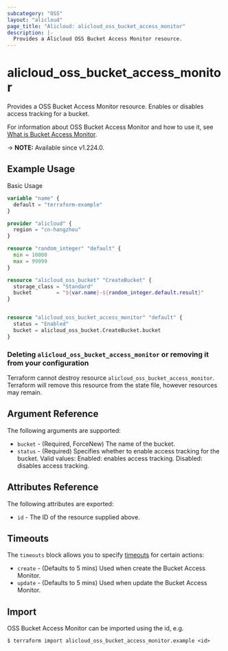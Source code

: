 ```yaml
---
subcategory: "OSS"
layout: "alicloud"
page_title: "Alicloud: alicloud_oss_bucket_access_monitor"
description: |-
  Provides a Alicloud OSS Bucket Access Monitor resource.
---
```


# alicloud_oss_bucket_access_monitor

Provides a OSS Bucket Access Monitor resource. Enables or disables access tracking for a bucket.

For information about OSS Bucket Access Monitor and how to use it, see [What is Bucket Access Monitor](https://www.alibabacloud.com/help/en/oss/developer-reference/putbucketaccessmonitor).

-> **NOTE:** Available since v1.224.0.

## Example Usage

Basic Usage

```terraform
variable "name" {
  default = "terraform-example"
}

provider "alicloud" {
  region = "cn-hangzhou"
}

resource "random_integer" "default" {
  min = 10000
  max = 99999
}

resource "alicloud_oss_bucket" "CreateBucket" {
  storage_class = "Standard"
  bucket        = "${var.name}-${random_integer.default.result}"
}


resource "alicloud_oss_bucket_access_monitor" "default" {
  status = "Enabled"
  bucket = alicloud_oss_bucket.CreateBucket.bucket
}
```

### Deleting `alicloud_oss_bucket_access_monitor` or removing it from your configuration

Terraform cannot destroy resource `alicloud_oss_bucket_access_monitor`. Terraform will remove this resource from the state file, however resources may remain.

## Argument Reference

The following arguments are supported:
* `bucket` - (Required, ForceNew) The name of the bucket.
* `status` - (Required) Specifies whether to enable access tracking for the bucket. Valid values: Enabled: enables access tracking. Disabled: disables access tracking.

## Attributes Reference

The following attributes are exported:
* `id` - The ID of the resource supplied above.

## Timeouts

The `timeouts` block allows you to specify [timeouts](https://www.terraform.io/docs/configuration-0-11/resources.html#timeouts) for certain actions:
* `create` - (Defaults to 5 mins) Used when create the Bucket Access Monitor.
* `update` - (Defaults to 5 mins) Used when update the Bucket Access Monitor.

## Import

OSS Bucket Access Monitor can be imported using the id, e.g.

```shell
$ terraform import alicloud_oss_bucket_access_monitor.example <id>
```